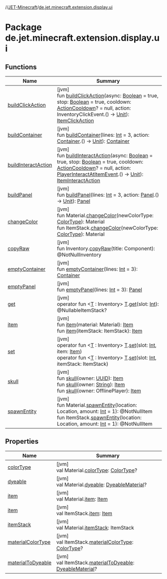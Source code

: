 //[JET-Minecraft](../../index.md)/[de.jet.minecraft.extension.display.ui](index.md)

# Package de.jet.minecraft.extension.display.ui

## Functions

| Name | Summary |
|---|---|
| [buildClickAction](build-click-action.md) | [jvm]<br>fun [buildClickAction](build-click-action.md)(async: [Boolean](https://kotlinlang.org/api/latest/jvm/stdlib/kotlin/-boolean/index.html) = true, stop: [Boolean](https://kotlinlang.org/api/latest/jvm/stdlib/kotlin/-boolean/index.html) = true, cooldown: [ActionCooldown](../de.jet.minecraft.tool.display.item.action/-action-cooldown/index.md)? = null, action: InventoryClickEvent.() -&gt; [Unit](https://kotlinlang.org/api/latest/jvm/stdlib/kotlin/-unit/index.html)): [ItemClickAction](../de.jet.minecraft.tool.display.item.action/-item-click-action/index.md) |
| [buildContainer](build-container.md) | [jvm]<br>fun [buildContainer](build-container.md)(lines: [Int](https://kotlinlang.org/api/latest/jvm/stdlib/kotlin/-int/index.html) = 3, action: [Container](../de.jet.minecraft.tool.display.ui.inventory/-container/index.md).() -&gt; [Unit](https://kotlinlang.org/api/latest/jvm/stdlib/kotlin/-unit/index.html)): [Container](../de.jet.minecraft.tool.display.ui.inventory/-container/index.md) |
| [buildInteractAction](build-interact-action.md) | [jvm]<br>fun [buildInteractAction](build-interact-action.md)(async: [Boolean](https://kotlinlang.org/api/latest/jvm/stdlib/kotlin/-boolean/index.html) = true, stop: [Boolean](https://kotlinlang.org/api/latest/jvm/stdlib/kotlin/-boolean/index.html) = true, cooldown: [ActionCooldown](../de.jet.minecraft.tool.display.item.action/-action-cooldown/index.md)? = null, action: [PlayerInteractAtItemEvent](../de.jet.minecraft.runtime.event.interact/-player-interact-at-item-event/index.md).() -&gt; [Unit](https://kotlinlang.org/api/latest/jvm/stdlib/kotlin/-unit/index.html)): [ItemInteractAction](../de.jet.minecraft.tool.display.item.action/-item-interact-action/index.md) |
| [buildPanel](build-panel.md) | [jvm]<br>fun [buildPanel](build-panel.md)(lines: [Int](https://kotlinlang.org/api/latest/jvm/stdlib/kotlin/-int/index.html) = 3, action: [Panel](../de.jet.minecraft.tool.display.ui.panel/-panel/index.md).() -&gt; [Unit](https://kotlinlang.org/api/latest/jvm/stdlib/kotlin/-unit/index.html)): [Panel](../de.jet.minecraft.tool.display.ui.panel/-panel/index.md) |
| [changeColor](change-color.md) | [jvm]<br>fun Material.[changeColor](change-color.md)(newColorType: [ColorType](../de.jet.minecraft.tool.display.color/-color-type/index.md)): Material<br>fun ItemStack.[changeColor](change-color.md)(newColorType: [ColorType](../de.jet.minecraft.tool.display.color/-color-type/index.md)): Material |
| [copyRaw](copy-raw.md) | [jvm]<br>fun Inventory.[copyRaw](copy-raw.md)(title: Component): @NotNullInventory |
| [emptyContainer](empty-container.md) | [jvm]<br>fun [emptyContainer](empty-container.md)(lines: [Int](https://kotlinlang.org/api/latest/jvm/stdlib/kotlin/-int/index.html) = 3): [Container](../de.jet.minecraft.tool.display.ui.inventory/-container/index.md) |
| [emptyPanel](empty-panel.md) | [jvm]<br>fun [emptyPanel](empty-panel.md)(lines: [Int](https://kotlinlang.org/api/latest/jvm/stdlib/kotlin/-int/index.html) = 3): [Panel](../de.jet.minecraft.tool.display.ui.panel/-panel/index.md) |
| [get](get.md) | [jvm]<br>operator fun &lt;[T](get.md) : Inventory&gt; [T](get.md).[get](get.md)(slot: [Int](https://kotlinlang.org/api/latest/jvm/stdlib/kotlin/-int/index.html)): @NullableItemStack? |
| [item](item.md) | [jvm]<br>fun [item](item.md)(material: Material): [Item](../de.jet.minecraft.tool.display.item/-item/index.md)<br>fun [item](item.md)(itemStack: ItemStack): [Item](../de.jet.minecraft.tool.display.item/-item/index.md) |
| [set](set.md) | [jvm]<br>operator fun &lt;[T](set.md) : Inventory&gt; [T](set.md).[set](set.md)(slot: [Int](https://kotlinlang.org/api/latest/jvm/stdlib/kotlin/-int/index.html), item: [Item](../de.jet.minecraft.tool.display.item/-item/index.md))<br>operator fun &lt;[T](set.md) : Inventory&gt; [T](set.md).[set](set.md)(slot: [Int](https://kotlinlang.org/api/latest/jvm/stdlib/kotlin/-int/index.html), itemStack: ItemStack) |
| [skull](skull.md) | [jvm]<br>fun [skull](skull.md)(owner: [UUID](https://docs.oracle.com/javase/8/docs/api/java/util/UUID.html)): [Item](../de.jet.minecraft.tool.display.item/-item/index.md)<br>fun [skull](skull.md)(owner: [String](https://kotlinlang.org/api/latest/jvm/stdlib/kotlin/-string/index.html)): [Item](../de.jet.minecraft.tool.display.item/-item/index.md)<br>fun [skull](skull.md)(owner: OfflinePlayer): [Item](../de.jet.minecraft.tool.display.item/-item/index.md) |
| [spawnEntity](spawn-entity.md) | [jvm]<br>fun Material.[spawnEntity](spawn-entity.md)(location: Location, amount: [Int](https://kotlinlang.org/api/latest/jvm/stdlib/kotlin/-int/index.html) = 1): @NotNullItem<br>fun ItemStack.[spawnEntity](spawn-entity.md)(location: Location, amount: [Int](https://kotlinlang.org/api/latest/jvm/stdlib/kotlin/-int/index.html) = 1): @NotNullItem |

## Properties

| Name | Summary |
|---|---|
| [colorType](color-type.md) | [jvm]<br>val Material.[colorType](color-type.md): [ColorType](../de.jet.minecraft.tool.display.color/-color-type/index.md)? |
| [dyeable](dyeable.md) | [jvm]<br>val Material.[dyeable](dyeable.md): [DyeableMaterial](../de.jet.minecraft.tool.display.color/-dyeable-material/index.md)? |
| [item](item.md) | [jvm]<br>val Material.[item](item.md): [Item](../de.jet.minecraft.tool.display.item/-item/index.md) |
| [item](item.md) | [jvm]<br>val ItemStack.[item](item.md): [Item](../de.jet.minecraft.tool.display.item/-item/index.md) |
| [itemStack](item-stack.md) | [jvm]<br>val Material.[itemStack](item-stack.md): ItemStack |
| [materialColorType](material-color-type.md) | [jvm]<br>val ItemStack.[materialColorType](material-color-type.md): [ColorType](../de.jet.minecraft.tool.display.color/-color-type/index.md)? |
| [materialToDyeable](material-to-dyeable.md) | [jvm]<br>val ItemStack.[materialToDyeable](material-to-dyeable.md): [DyeableMaterial](../de.jet.minecraft.tool.display.color/-dyeable-material/index.md)? |

